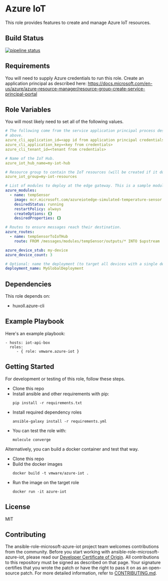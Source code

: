 Azure IoT
=========

This role provides features to create and manage Azure IoT resources.

Build Status
------------

[![pipeline status](https://gitlab.eng.vmware.com/vmworld2018/ansible-role-azure-iot/badges/master/pipeline.svg)](https://gitlab.eng.vmware.com/vmworld2018/ansible-role-azure-iot/commits/master)

Requirements
------------

You will need to supply Azure credentials to run this role.  Create an
application principal as described here:
https://docs.microsoft.com/en-us/azure/azure-resource-manager/resource-group-create-service-principal-portal

Role Variables
--------------

You will most likely need to set all of the following values.

``` yaml
# The following come from the service application principal process described
# above.
azure_cli_application_id=<app id from application principal credentials>
azure_cli_application_key=<key from credentials>
azure_cli_tenant_id=<tenant from credentials>

# Name of the IoT Hub.
azure_iot_hub_name=my-iot-hub

# Resource group to contain the IoT resources (will be created if it doesn't exist).
azure_iot_group=my-iot-resources

# List of modules to deploy at the edge gateway. This is a sample module.
azure_modules:
  - name: tempSensor
    image: mcr.microsoft.com/azureiotedge-simulated-temperature-sensor:1.0
    desiredStatus: running
    restartPolicy: always
    createOptions: {}
    desiredProperties: {}

# Routes to ensure messages reach their destination.
azure_routes:
  - name: tempSensorToIoTHub
    route: FROM /messages/modules/tempSensor/outputs/* INTO $upstream

azure_device_stub: my-device
azure_device_count: 3

# Optional: name the deployment (to target all devices with a single deploy)
deployment_name: MyGlobalDeployment
```

Dependencies
------------

This role depends on:
* huxoll.azure-cli

Example Playbook
----------------

Here's an example playbook:

    - hosts: iot-api-box
      roles:
         - { role: vmware.azure-iot }

Getting Started
---------------

For development or testing of this role, follow these steps.

* Clone this repo
* Install ansible and other requirements with pip:
  ```
  pip install -r requirements.txt
  ```
* Install required dependency roles
  ```
  ansible-galaxy install -r requirements.yml
  ```
* You can test the role with:
  ```
  molecule converge
  ```

Alternatively, you can build a docker container and test that way.

* Clone this repo
* Build the docker images
  ```
  docker build -t vmware/azure-iot .
  ```
* Run the image on the target role
  ```
  docker run -it azure-iot
  ```

License
-------

MIT

Contributing
------------

The ansible-role-microsoft-azure-iot project team welcomes contributions from the community. Before you start working with ansible-role-microsoft-azure-iot, please read our [Developer Certificate of Origin](https://cla.vmware.com/dco). All contributions to this repository must be signed as described on that page. Your signature certifies that you wrote the patch or have the right to pass it on as an open-source patch. For more detailed information, refer to [CONTRIBUTING.md](CONTRIBUTING.md).
